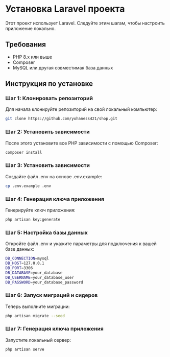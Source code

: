 # Установка Laravel проекта

Этот проект использует Laravel. Следуйте этим шагам, чтобы настроить приложение локально.

## Требования

- PHP 8.x или выше
- Composer
- MySQL или другая совместимая база данных

## Инструкция по установке

### Шаг 1: Клонировать репозиторий

Для начала клонируйте репозиторий на свой локальный компьютер:

```bash
git clone https://github.com/yohaness421/shop.git
```

### Шаг 2: Установить зависимости

После этого установите все PHP зависимости с помощью Composer:

```bash
composer install
```

### Шаг 3: Установить зависимости

Создайте файл .env на основе .env.example:

```bash
cp .env.example .env
```

### Шаг 4: Генерация ключа приложения

Генерируйте ключ приложения:

```bash
php artisan key:generate
```

### Шаг 5: Настройка базы данных

Откройте файл .env и укажите параметры для подключения к вашей базе данных:

```bash
DB_CONNECTION=mysql
DB_HOST=127.0.0.1
DB_PORT=3306
DB_DATABASE=your_database
DB_USERNAME=your_database_user
DB_PASSWORD=your_database_password
```

### Шаг 6: Запуск миграций и сидеров

Теперь выполните миграции:

```bash
php artisan migrate --seed
```

### Шаг 7: Генерация ключа приложения

Запустите локальный сервер:

```bash
php artisan serve
```